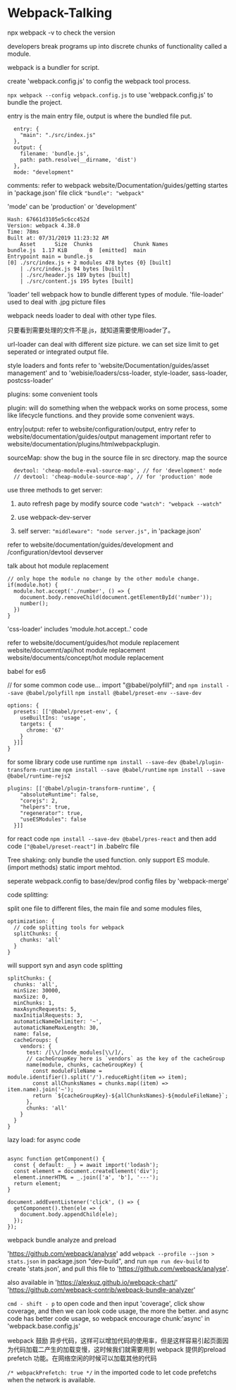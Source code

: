 # Webpack-Talking

npx webpack -v to check the version

developers break programs up into discrete chunks of functionality called a module.

webpack is a bundler for script.

create 'webpack.config.js' to config the webpack tool process.

`npx webpack --config webpack.config.js`  to use 'webpack.config.js' to bundle the project.

entry is the main entry file,
output is where the bundled file put.

```
  entry: {
    "main": "./src/index.js"
  },
  output: {
    filename: 'bundle.js',
    path: path.resolve(__dirname, 'dist')
  },
  mode: "development"
```

comments: refer to webpack website/Documentation/guides/getting startes
in 'package.json' file click `"bundle": "webpack"`

'mode' can be 'production' or 'development'

```
Hash: 67661d3105e5c6cc452d
Version: webpack 4.38.0
Time: 78ms
Built at: 07/31/2019 11:23:32 AM
    Asset      Size  Chunks             Chunk Names
bundle.js  1.17 KiB       0  [emitted]  main
Entrypoint main = bundle.js
[0] ./src/index.js + 2 modules 478 bytes {0} [built]
    | ./src/index.js 94 bytes [built]
    | ./src/header.js 189 bytes [built]
    | ./src/content.js 195 bytes [built]
```
'loader' tell webpack how to bundle different types of module.
'file-loader' used to deal with .jpg picture files

webpack needs loader to deal with other type files.

只要看到需要处理的文件不是.js，就知道需要使用loader了。

url-loader can deal with different size picture. we can set size limit to get seperated or integrated output file.

style loaders and fonts refer to 'website/Documentation/guides/asset management' and to 'webisie/loaders/css-loader, style-loader, sass-loader, postcss-loader'

plugins: some convenient tools

plugin: will do something when the webpack works on some process, some like lifecycle functions. and they provide some convenient ways.

entry|output:  refer to website/configuration/output, entry
refer to website/documentation/guides/output management important
refer to website/documentation/plugins/htmlwebpackplugin.

sourceMap: show the bug in the source file in src directory. map the source 

```
  devtool: 'cheap-module-eval-source-map', // for 'development' mode 
  // devtool: 'cheap-module-source-map', // for 'production' mode
```

use three methods to get server:

1. auto refresh page by modify source code
`"watch": "webpack --watch"`

2. use webpack-dev-server

3. self server: `"middleware": "node server.js",` in 'package.json'


refer to website/documentation/guides/development and /configuration/devtool devserver

talk about hot module replacement

```
// only hope the module no change by the other module change.
if(module.hot) {
  module.hot.accept('./number', () => {
    document.body.removeChild(document.getElementById('number'));
    number();
  })
}
```
'css-loader' includes 'module.hot.accept..' code

refer to website/document/guides/hot module replacement
website/docuemnt/api/hot module replacement
website/documents/concept/hot module replacement


babel for es6

// for some common code use...
import "@babel/polyfill";
and 
`npm install --save @babel/polyfill`
`npm install @babel/preset-env --save-dev`
```
options: {
  presets: [['@babel/preset-env', {
    useBuiltIns: 'usage',
    targets: {
      chrome: '67'
    }
  }]]
}
```

for some library code use runtime
`npm install --save-dev @babel/plugin-transform-runtime`
`npm install --save @babel/runtime`
`npm install --save @babel/runtime-rejs2`

```
plugins: [['@babel/plugin-transform-runtime', {
    "absoluteRuntime": false,
    "corejs": 2,
    "helpers": true,
    "regenerator": true,
    "useESModules": false
  }]]
```

for react code
`npm install --save-dev @babel/pres-react`
and then add code
`["@babel/preset-react"]` in .babelrc file

Tree shaking: only bundle the used function. only support ES module. (import methods) static import mehtod.

seperate webpack.config to base/dev/prod config files by 'webpack-merge'

code splitting:

split one file to different files, the main file and some modules files,

```
optimization: {
  // code splitting tools for webpack
  splitChunks: {
    chunks: 'all'
  }
}
```
will support syn and asyn code splitting

```
splitChunks: {
  chunks: 'all',
  minSize: 30000,
  maxSize: 0,
  minChunks: 1,
  maxAsyncRequests: 5,
  maxInitialRequests: 3,
  automaticNameDelimiter: '~',
  automaticNameMaxLength: 30,
  name: false,
  cacheGroups: {
    vendors: {
      test: /[\\/]node_modules[\\/]/,
      // cacheGroupKey here is `vendors` as the key of the cacheGroup
      name(module, chunks, cacheGroupKey) {
        const moduleFileName = module.identifier().split('/').reduceRight(item => item);
        const allChunksNames = chunks.map((item) => item.name).join('~');
        return `${cacheGroupKey}-${allChunksNames}-${moduleFileName}`;
      },
      chunks: 'all'
    }
  }
}

```

lazy load: for async code

```

async function getComponent() {
  const { default: _ } = await import('lodash');
  const element = document.createElement('div');
  element.innerHTML = _.join(['a', 'b'], '---');
  return element;
}

document.addEventListener('click', () => {
  getComponent().then(ele => {
    document.body.appendChild(ele);
  });
});
```


webpack bundle analyze and preload

'https://github.com/webpack/analyse' 
add `webpack --profile --json > stats.json` in package.json "dev-build",
and run `npm run dev-build` to create 'stats.json', and pull this file to 'https://github.com/webpack/analyse'.

also available in 
'https://alexkuz.github.io/webpack-chart/'
'https://github.com/webpack-contrib/webpack-bundle-analyzer'


`cmd - shift - p` to open code and then input 'coverage', click show coverage, and then we can look code usage, the more the better. and async code has better code usage, so webpack encourage chunk:'async' in 'webpack.base.config.js'

webpack 鼓励 异步代码，这样可以增加代码的使用率，但是这样容易引起页面因为代码加载二产生的加载变慢，这时候我们就需要用到 webpack 提供的preload prefetch 功能。在网络空闲的时候可以加载其他的代码

`/* webpackPrefetch: true */` in the imported code to let code prefetchs when the network is available.